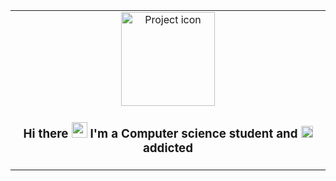<table align="center"><tr><td align="center" width="9999">
<img src="https://camo.githubusercontent.com/31f3f66bc1c56636612c1f5fed11d6ff238aeab7/68747470733a2f2f6d656469612e67697068792e636f6d2f6d656469612f56674344417a634b767352364f4d307557672f67697068792e676966" align="center" width="150" alt="Project icon">

### Hi there <img src="https://media.giphy.com/media/hvRJCLFzcasrR4ia7z/giphy.gif" width="25px">  I'm a Computer science student and <img src="https://www.bilder-upload.eu/upload/383401-1603635372.png" width="19px"> addicted 

</td></tr></table>

<!--
**swolg/swolg** is a ✨ _special_ ✨ repository because its `README.md` (this file) appears on your GitHub profile.

Here are some ideas to get you started:

- 🔭 I’m currently working on ...
- 🌱 I’m currently learning ...
- 👯 I’m looking to collaborate on ...
- 🤔 I’m looking for help with ...
- 💬 Ask me about ...
- 📫 How to reach me: ...
- 😄 Pronouns: ...
- ⚡ Fun fact: ...
-->
